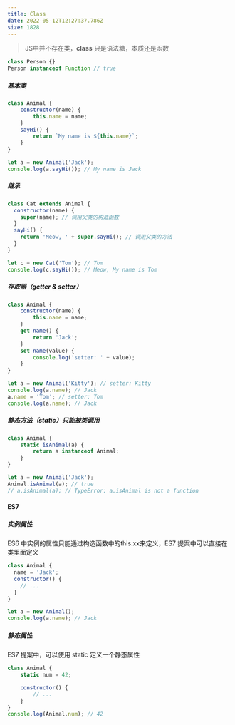 ```yaml
---
title: Class
date: 2022-05-12T12:27:37.786Z
size: 1828
---
```

> JS中并不存在类，**class** 只是语法糖，本质还是函数

```javascript
class Person {}
Person instanceof Function // true
```

##### 基本类

```javascript
class Animal {
    constructor(name) {
        this.name = name;
    }
    sayHi() {
        return `My name is ${this.name}`;
    }
}

let a = new Animal('Jack');
console.log(a.sayHi()); // My name is Jack
```

##### 继承

```javascript
class Cat extends Animal {
  constructor(name) {
    super(name); // 调用父类的构造函数
  }
  sayHi() {
    return 'Meow, ' + super.sayHi(); // 调用父类的方法
  }
}

let c = new Cat('Tom'); // Tom
console.log(c.sayHi()); // Meow, My name is Tom
```

##### 存取器（getter & setter）

```javascript
class Animal {
    constructor(name) {
        this.name = name;
    }
    get name() {
        return 'Jack';
    }
    set name(value) {
        console.log('setter: ' + value);
    }
}

let a = new Animal('Kitty'); // setter: Kitty
console.log(a.name); // Jack
a.name = 'Tom'; // setter: Tom
console.log(a.name); // Jack
```

##### 静态方法（static）只能被类调用

```javascript
class Animal {
    static isAnimal(a) {
        return a instanceof Animal;
    }
}

let a = new Animal('Jack');
Animal.isAnimal(a); // true
// a.isAnimal(a); // TypeError: a.isAnimal is not a function
```

#### ES7

##### 实例属性

ES6 中实例的属性只能通过构造函数中的this.xx来定义，ES7 提案中可以直接在类里面定义

```javascript
class Animal {
  name = 'Jack';
  constructor() {
    // ...
  }
}

let a = new Animal();
console.log(a.name); // Jack
```

##### 静态属性

ES7 提案中，可以使用 static 定义一个静态属性

```javascript
class Animal {
    static num = 42;

    constructor() {
        // ...
    }
}
console.log(Animal.num); // 42
```

